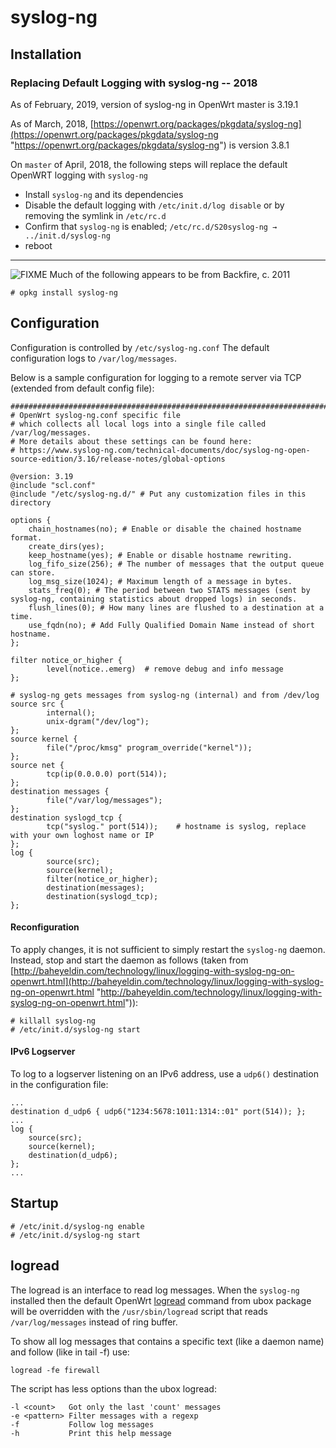 # syslog-ng

## Installation

### Replacing Default Logging with syslog-ng -- 2018

As of February, 2019, version of syslog-ng in OpenWrt master is 3.19.1

As of March, 2018, [https://openwrt.org/packages/pkgdata/syslog-ng](https://openwrt.org/packages/pkgdata/syslog-ng "https://openwrt.org/packages/pkgdata/syslog-ng") is version 3.8.1

On `master` of April, 2018, the following steps will replace the default OpenWRT logging with `syslog-ng`

- Install `syslog-ng` and its dependencies
- Disable the default logging with `/etc/init.d/log disable` or by removing the symlink in `/etc/rc.d`
- Confirm that `syslog-ng` is enabled; `/etc/rc.d/S20syslog-ng → ../init.d/syslog-ng`
- reboot

* * *

![FIXME](/lib/images/smileys/fixme.svg) Much of the following appears to be from Backfire, c. 2011

```
# opkg install syslog-ng
```

## Configuration

Configuration is controlled by `/etc/syslog-ng.conf` The default configuration logs to `/var/log/messages`.

Below is a sample configuration for logging to a remote server via TCP (extended from default config file):

```
#############################################################################
# OpenWrt syslog-ng.conf specific file
# which collects all local logs into a single file called /var/log/messages.
# More details about these settings can be found here:
# https://www.syslog-ng.com/technical-documents/doc/syslog-ng-open-source-edition/3.16/release-notes/global-options

@version: 3.19
@include "scl.conf"
@include "/etc/syslog-ng.d/" # Put any customization files in this directory

options {
	chain_hostnames(no); # Enable or disable the chained hostname format.
	create_dirs(yes);
	keep_hostname(yes); # Enable or disable hostname rewriting.
	log_fifo_size(256); # The number of messages that the output queue can store.
	log_msg_size(1024); # Maximum length of a message in bytes.
	stats_freq(0); # The period between two STATS messages (sent by syslog-ng, containing statistics about dropped logs) in seconds.
	flush_lines(0); # How many lines are flushed to a destination at a time.
	use_fqdn(no); # Add Fully Qualified Domain Name instead of short hostname.
};

filter notice_or_higher {
        level(notice..emerg)  # remove debug and info message
};

# syslog-ng gets messages from syslog-ng (internal) and from /dev/log
source src {
        internal();
        unix-dgram("/dev/log");
};
source kernel {
        file("/proc/kmsg" program_override("kernel"));
};
source net {
        tcp(ip(0.0.0.0) port(514));
};
destination messages {
        file("/var/log/messages");
};
destination syslogd_tcp {
        tcp("syslog." port(514));    # hostname is syslog, replace with your own loghost name or IP
};
log {
        source(src);
        source(kernel);
        filter(notice_or_higher);
        destination(messages);
        destination(syslogd_tcp);
};
```

#### Reconfiguration

To apply changes, it is not sufficient to simply restart the `syslog-ng` daemon. Instead, stop and start the daemon as follows (taken from [http://baheyeldin.com/technology/linux/logging-with-syslog-ng-on-openwrt.html](http://baheyeldin.com/technology/linux/logging-with-syslog-ng-on-openwrt.html "http://baheyeldin.com/technology/linux/logging-with-syslog-ng-on-openwrt.html")):

```
# killall syslog-ng
# /etc/init.d/syslog-ng start
```

#### IPv6 Logserver

To log to a logserver listening on an IPv6 address, use a `udp6()` destination in the configuration file:

```
...
destination d_udp6 { udp6("1234:5678:1011:1314::01" port(514)); };
...
log {
    source(src);
    source(kernel);
    destination(d_udp6);
};
...
```

## Startup

```
# /etc/init.d/syslog-ng enable
# /etc/init.d/syslog-ng start
```

## logread

The logread is an interface to read log messages. When the `syslog-ng` installed then the default OpenWrt [logread](/docs/guide-user/base-system/log.essentials#logread "docs:guide-user:base-system:log.essentials") command from ubox package will be overridden with the `/usr/sbin/logread` script that reads `/var/log/messages` instead of ring buffer.

To show all log messages that contains a specific text (like a daemon name) and follow (like in tail -f) use:

```
logread -fe firewall
```

The script has less options than the ubox logread:

```
-l <count>   Got only the last 'count' messages
-e <pattern> Filter messages with a regexp
-f           Follow log messages
-h           Print this help message
```
